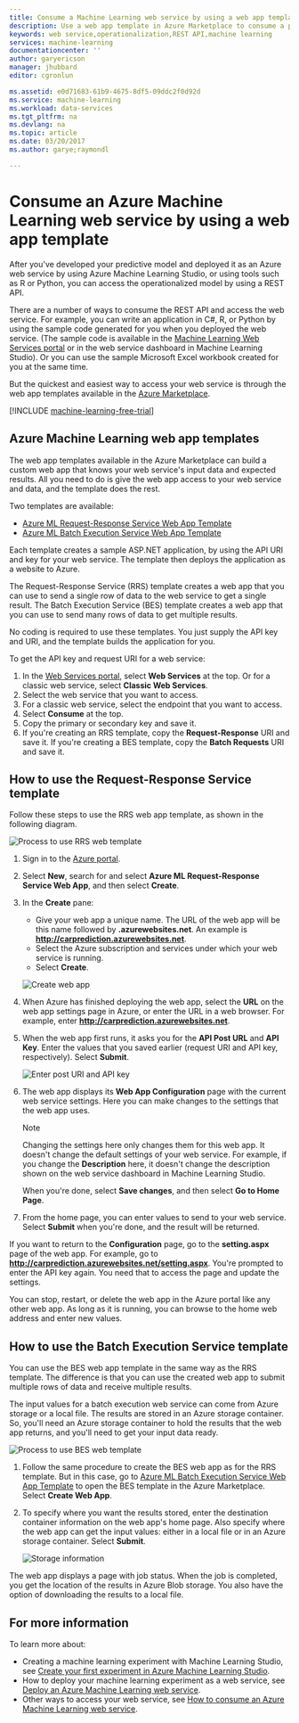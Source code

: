 ```yaml
---
title: Consume a Machine Learning web service by using a web app template | Microsoft Docs
description: Use a web app template in Azure Marketplace to consume a predictive web service in Azure Machine Learning.
keywords: web service,operationalization,REST API,machine learning
services: machine-learning
documentationcenter: ''
author: garyericson
manager: jhubbard
editor: cgronlun

ms.assetid: e0d71683-61b9-4675-8df5-09ddc2f0d92d
ms.service: machine-learning
ms.workload: data-services
ms.tgt_pltfrm: na
ms.devlang: na
ms.topic: article
ms.date: 03/20/2017
ms.author: garye;raymondl

---
```

# Consume an Azure Machine Learning web service by using a web app template

After you've developed your predictive model and deployed it as an Azure web service by using Azure Machine Learning Studio, or using tools such as R or Python, you can access the operationalized model by using a REST API.

There are a number of ways to consume the REST API and access the web service. For example, you can write an application in C#, R, or Python by using the sample code generated for you when you deployed the web service. (The sample code is available in the [Machine Learning Web Services portal](https://services.azureml.net/quickstart) or in the web service dashboard in Machine Learning Studio). Or you can use the sample Microsoft Excel workbook created for you at the same time.

But the quickest and easiest way to access your web service is through the web app templates available in the [Azure Marketplace](https://azure.microsoft.com/marketplace/web-applications/all/).

[!INCLUDE [machine-learning-free-trial](../../../includes/machine-learning-free-trial.md)]

## Azure Machine Learning web app templates
The web app templates available in the Azure Marketplace can build a custom web app that knows your web service's input data and expected results. All you need to do is give the web app access to your web service and data, and the template does the rest.

Two templates are available:

* [Azure ML Request-Response Service Web App Template](https://azure.microsoft.com/marketplace/partners/microsoft/azuremlaspnettemplateforrrs/)
* [Azure ML Batch Execution Service Web App Template](https://azure.microsoft.com/marketplace/partners/microsoft/azuremlbeswebapptemplate/)

Each template creates a sample ASP.NET application, by using the API URI and key for your web service. The template then deploys the application as a website to Azure. 

The Request-Response Service (RRS) template creates a web app that you can use to send a single row of data to the web service to get a single result. The Batch Execution Service (BES) template creates a web app that you can use to send many rows of data to get multiple results.

No coding is required to use these templates. You just supply the API key and URI, and the template builds the application for you.

To get the API key and request URI for a web service:

1. In the [Web Services portal](https://services.azureml.net/quickstart), select **Web Services** at the top. Or for a classic web service, select **Classic Web Services**.
2. Select the web service that you want to access.
3. For a classic web service, select the endpoint that you want to access.
4. Select **Consume** at the top.
5. Copy the primary or secondary key and save it.
6. If you're creating an RRS template, copy the **Request-Response** URI and save it. If you're creating a BES template, copy the **Batch Requests** URI and save it.


## How to use the Request-Response Service template
Follow these steps to use the RRS web app template, as shown in the following diagram.

![Process to use RRS web template][image1]


<!--    ![API Key][image3] -->

<!-- This value will look like this:
   
        https://ussouthcentral.services.azureml.net/workspaces/<workspace-id>/services/<service-id>/execute?api-version=2.0&details=true
   
    ![Request URI][image4] -->

1. Sign in to the [Azure portal](https://portal.azure.com).
2. Select **New**, search for and select **Azure ML Request-Response Service Web App**, and then select **Create**. 
3. In the **Create** pane:
   
   * Give your web app a unique name. The URL of the web app will be this name followed by **.azurewebsites.net**. An example is **http://carprediction.azurewebsites.net**.
   * Select the Azure subscription and services under which your web service is running.
   * Select **Create**.
     
   ![Create web app][image5]

4. When Azure has finished deploying the web app, select the **URL** on the web app settings page in Azure, or enter the URL in a web browser. For example, enter **http://carprediction.azurewebsites.net**.
5. When the web app first runs, it asks you for the **API Post URL** and **API Key**. Enter the values that you saved earlier (request URI and API key, respectively). Select **Submit**.
     
   ![Enter post URI and API key][image6]

6. The web app displays its **Web App Configuration** page with the current web service settings. Here you can make changes to the settings that the web app uses.
   
   > [!NOTE]
   > Changing the settings here only changes them for this web app. It doesn't change the default settings of your web service. For example, if you change the **Description** here, it doesn't change the description shown on the web service dashboard in Machine Learning Studio.
   > 
   > 
   
    When you're done, select **Save changes**, and then select **Go to Home Page**.

7. From the home page, you can enter values to send to your web service. Select **Submit** when you're done, and the result will be returned.

If you want to return to the **Configuration** page, go to the **setting.aspx** page of the web app. For example, go to **http://carprediction.azurewebsites.net/setting.aspx**. You're prompted to enter the API key again. You need that to access the page and update the settings.

You can stop, restart, or delete the web app in the Azure portal like any other web app. As long as it is running, you can browse to the home web address and enter new values.

## How to use the Batch Execution Service template
You can use the BES web app template in the same way as the RRS template. The difference is that you can use the created web app to submit multiple rows of data and receive multiple results.

The input values for a batch execution web service can come from Azure storage or a local file. The results are stored in an Azure storage container. So, you'll need an Azure storage container to hold the results that the web app returns, and you'll need to get your input data ready.

![Process to use BES web template][image2]

1. Follow the same procedure to create the BES web app as for the RRS template. But in this case, go to [Azure ML Batch Execution Service Web App Template](https://azure.microsoft.com/marketplace/partners/microsoft/azuremlbeswebapptemplate/) to open the BES template in the Azure Marketplace. Select **Create Web App**.

2. To specify where you want the results stored, enter the destination container information on the web app's home page. Also specify where the web app can get the input values: either in a local file or in an Azure storage container.
   Select **Submit**.
   
   ![Storage information][image7]

The web app displays a page with job status. When the job is completed, you get the location of the results in Azure Blob storage. You also have the option of downloading the results to a local file.

## For more information
To learn more about:

* Creating a machine learning experiment with Machine Learning Studio, see [Create your first experiment in Azure Machine Learning Studio](create-experiment.md).
* How to deploy your machine learning experiment as a web service, see [Deploy an Azure Machine Learning web service](publish-a-machine-learning-web-service.md).
* Other ways to access your web service, see [How to consume an Azure Machine Learning web service](consume-web-services.md).

[image1]: media/consume-web-service-with-web-app-template/rrs-web-template-flow.png
[image2]: media/consume-web-service-with-web-app-template/bes-web-template-flow.png
[image3]: media/consume-web-service-with-web-app-template/api-key.png
[image4]: media/consume-web-service-with-web-app-template/post-uri.png
[image5]: media/consume-web-service-with-web-app-template/create-web-app.png
[image6]: media/consume-web-service-with-web-app-template/web-service-info.png
[image7]: media/consume-web-service-with-web-app-template/storage.png
